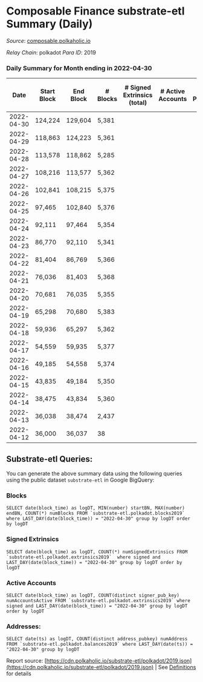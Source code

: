 # Composable Finance substrate-etl Summary (Daily)

_Source_: [composable.polkaholic.io](https://composable.polkaholic.io)

*Relay Chain*: polkadot
*Para ID*: 2019



### Daily Summary for Month ending in 2022-04-30


| Date | Start Block | End Block | # Blocks | # Signed Extrinsics (total) | # Active Accounts | # Passive | # New | # Addresses with Balances | # Events | # Transfers | # XCM Transfers In | # XCM Transfers Out |
| ---- | ----------- | --------- | -------- | --------------------------- | ----------------- | --------- | ----- | ------------------------- | -------- | ----------- | ------------------ | ------------------- |
| 2022-04-30 | 124,224 | 129,604 | 5,381  |  |  |  |  | 6 | 10,765 |   |   |   |
| 2022-04-29 | 118,863 | 124,223 | 5,361  |  |  |  |  | 6 | 10,725 |   |   |   |
| 2022-04-28 | 113,578 | 118,862 | 5,285  |  |  |  |  | 6 | 10,573 |   |   |   |
| 2022-04-27 | 108,216 | 113,577 | 5,362  |  |  |  |  | 6 | 10,727 |   |   |   |
| 2022-04-26 | 102,841 | 108,215 | 5,375  |  |  |  |  | 6 | 10,753 |   |   |   |
| 2022-04-25 | 97,465 | 102,840 | 5,376  |  |  |  |  | 6 | 10,758 |   |   |   |
| 2022-04-24 | 92,111 | 97,464 | 5,354  |  |  |  |  | 6 | 10,711 |   |   |   |
| 2022-04-23 | 86,770 | 92,110 | 5,341  |  |  |  |  | 6 | 10,685 |   |   |   |
| 2022-04-22 | 81,404 | 86,769 | 5,366  |  |  |  |  | 6 | 10,735 |   |   |   |
| 2022-04-21 | 76,036 | 81,403 | 5,368  |  |  |  |  | 6 | 10,739 |   |   |   |
| 2022-04-20 | 70,681 | 76,035 | 5,355  |  |  |  |  | 6 | 10,713 |   |   |   |
| 2022-04-19 | 65,298 | 70,680 | 5,383  |  |  |  |  | 6 | 10,769 |   |   |   |
| 2022-04-18 | 59,936 | 65,297 | 5,362  |  |  |  |  | 6 | 10,727 |   |   |   |
| 2022-04-17 | 54,559 | 59,935 | 5,377  |  |  |  |  | 6 | 10,757 |   |   |   |
| 2022-04-16 | 49,185 | 54,558 | 5,374  |  |  |  |  | 6 | 10,754 |   |   |   |
| 2022-04-15 | 43,835 | 49,184 | 5,350  |  |  |  |  | 6 | 10,703 |   |   |   |
| 2022-04-14 | 38,475 | 43,834 | 5,360  |  |  |  |  | 6 | 10,723 |   |   |   |
| 2022-04-13 | 36,038 | 38,474 | 2,437  |  |  |  |  | 6 | 4,875 |   |   |   |
| 2022-04-12 | 36,000 | 36,037 | 38  |  |  |  |  | 6 | 77 |   |   |   |

## Substrate-etl Queries:
You can generate the above summary data using the following queries using the public dataset `substrate-etl` in Google BigQuery:


### Blocks
```
SELECT date(block_time) as logDT, MIN(number) startBN, MAX(number) endBN, COUNT(*) numBlocks FROM `substrate-etl.polkadot.blocks2019`  where LAST_DAY(date(block_time)) = "2022-04-30" group by logDT order by logDT
```


### Signed Extrinsics
```
SELECT date(block_time) as logDT, COUNT(*) numSignedExtrinsics FROM `substrate-etl.polkadot.extrinsics2019`  where signed and LAST_DAY(date(block_time)) = "2022-04-30" group by logDT order by logDT
```


### Active Accounts
```
SELECT date(block_time) as logDT, COUNT(distinct signer_pub_key) numAccountsActive FROM `substrate-etl.polkadot.extrinsics2019` where signed and LAST_DAY(date(block_time)) = "2022-04-30" group by logDT order by logDT
```


### Addresses:
```
SELECT date(ts) as logDT, COUNT(distinct address_pubkey) numAddress FROM `substrate-etl.polkadot.balances2019` where LAST_DAY(date(ts)) = "2022-04-30" group by logDT
```



Report source: [https://cdn.polkaholic.io/substrate-etl/polkadot/2019.json](https://cdn.polkaholic.io/substrate-etl/polkadot/2019.json) | See [Definitions](/DEFINITIONS.md) for details
